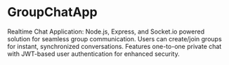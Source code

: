 # GroupChatApp
Realtime Chat Application: Node.js, Express, and Socket.io powered solution for seamless group communication. Users can create/join groups for instant, synchronized conversations. Features one-to-one private chat with JWT-based user authentication for enhanced security.
